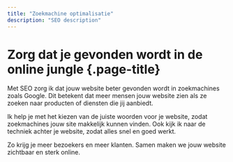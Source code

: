 ```yaml
---
title: "Zoekmachine optimalisatie"
description: "SEO description"
---
```


# Zorg dat je gevonden wordt in de online jungle {.page-title}

Met SEO zorg ik dat jouw website beter gevonden wordt in zoekmachines zoals Google. Dit betekent dat meer mensen jouw website zien als ze zoeken naar producten of diensten die jij aanbiedt.

Ik help je met het kiezen van de juiste woorden voor je website, zodat zoekmachines jouw site makkelijk kunnen vinden. Ook kijk ik naar de techniek achter je website, zodat alles snel en goed werkt.

Zo krijg je meer bezoekers en meer klanten. Samen maken we jouw website zichtbaar en sterk online.